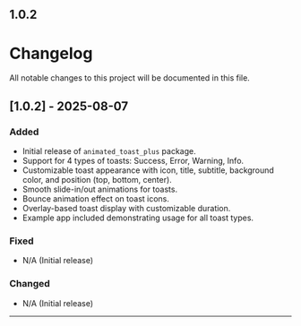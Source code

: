 ## 1.0.2

# Changelog

All notable changes to this project will be documented in this file.

## [1.0.2] - 2025-08-07
### Added
- Initial release of `animated_toast_plus` package.
- Support for 4 types of toasts: Success, Error, Warning, Info.
- Customizable toast appearance with icon, title, subtitle, background color, and position (top, bottom, center).
- Smooth slide-in/out animations for toasts.
- Bounce animation effect on toast icons.
- Overlay-based toast display with customizable duration.
- Example app included demonstrating usage for all toast types.

### Fixed
- N/A (Initial release)

### Changed
- N/A (Initial release)

---
